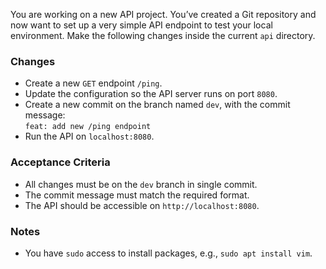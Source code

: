 You are working on a new API project. You’ve created a Git repository and now want to set up a very simple API endpoint to test your local environment. Make the following changes inside the current `api` directory.

### Changes
- Create a new `GET` endpoint `/ping`.
- Update the configuration so the API server runs on port `8080`.
- Create a new commit on the branch named `dev`, with the commit message:  
  `feat: add new /ping endpoint`
- Run the API on `localhost:8080`.

### Acceptance Criteria
- All changes must be on the `dev` branch in single commit.
- The commit message must match the required format.
- The API should be accessible on `http://localhost:8080`.

### Notes
- You have `sudo` access to install packages, e.g., `sudo apt install vim`.
